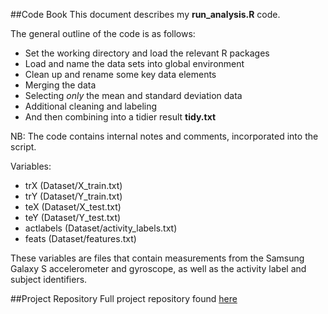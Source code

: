 ##Code Book
This document describes my **run_analysis.R** code.

The general outline of the code is as follows:
* Set the working directory and load the relevant R packages
* Load and name the data sets into global environment
* Clean up and rename some key data elements
* Merging the data
* Selecting *only* the mean and standard deviation data
* Additional cleaning and labeling
* And then combining into a tidier result **tidy.txt**

NB: The code contains internal notes and comments, incorporated into the script.

Variables:
* trX (Dataset/X_train.txt)
* trY (Dataset/Y_train.txt)
* teX (Dataset/X_test.txt)
* teY (Dataset/Y_test.txt)
* actlabels (Dataset/activity_labels.txt)
* feats (Dataset/features.txt) 


These variables are files that contain measurements from the Samsung Galaxy S accelerometer and gyroscope, as well as the activity label and subject identifiers.

##Project Repository
Full project repository found [here](https://github.com/kcsofiava/Getting-and-Cleaning-Data-Project)

